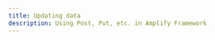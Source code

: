 ```yaml
---
title: Updating data
description: Using Post, Put, etc. in Amplify Framework
---
```


<inline-fragment platform="js" src="~/lib/restapi/fragments/js/update.md"></inline-fragment>
<inline-fragment platform="ios" src="~/lib/restapi/fragments/ios/update.md"></inline-fragment>
<inline-fragment platform="android" src="~/lib/restapi/fragments/android/update.md"></inline-fragment>
<inline-fragment platform="flutter" src="~/lib/restapi/fragments/android/update.md"></inline-fragment>
